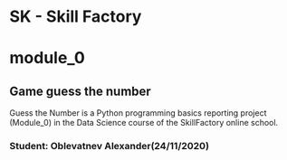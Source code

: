 # SK - Skill Factory

# module_0
## Game guess the number
Guess the Number is a Python programming basics reporting project (Module_0) in the Data Science course of the SkillFactory online school.

### Student: Oblevatnev Alexander(24/11/2020)
